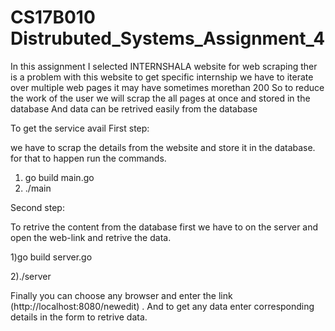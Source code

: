 # CS17B010 Distrubuted_Systems_Assignment_4

In this assignment I selected INTERNSHALA website for web scraping ther is a problem with this website to get specific internship we have to 
iterate over multiple web pages it may have sometimes morethan 200 
So to reduce the work of the user we will scrap the all pages at once and stored in the database
And data can be retrived easily from the database

To get the service avail
First step:

   we have to scrap the details from the website and store it in the database.
   for that to happen run the commands.
   1) go build main.go
   2) ./main


Second step:

   To retrive the content from the database first we have to on the server and open the web-link and retrive the data.
   
   1)go build server.go
   
   2)./server
   
Finally you can choose any browser and enter the link (http://localhost:8080/newedit) .
And to get any data enter corresponding details in the form to retrive data.
